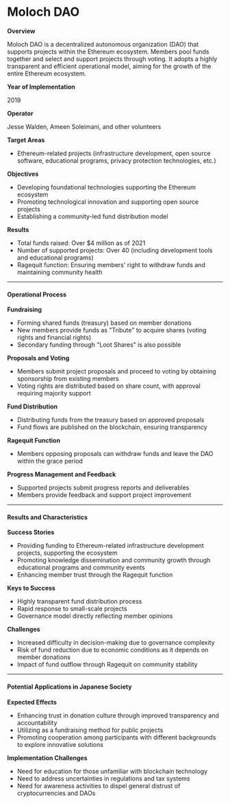 # Moloch DAO

**Overview**

Moloch DAO is a decentralized autonomous organization (DAO) that supports projects within the Ethereum ecosystem. Members pool funds together and select and support projects through voting. It adopts a highly transparent and efficient operational model, aiming for the growth of the entire Ethereum ecosystem.

**Year of Implementation**

2019

**Operator**

Jesse Walden, Ameen Soleimani, and other volunteers

**Target Areas**

* Ethereum-related projects (infrastructure development, open source software, educational programs, privacy protection technologies, etc.)

**Objectives**

* Developing foundational technologies supporting the Ethereum ecosystem
* Promoting technological innovation and supporting open source projects
* Establishing a community-led fund distribution model

**Results**

* Total funds raised: Over $4 million as of 2021
* Number of supported projects: Over 40 (including development tools and educational programs)
* Ragequit function: Ensuring members' right to withdraw funds and maintaining community health

***

#### Operational Process

**Fundraising**

* Forming shared funds (treasury) based on member donations
* New members provide funds as "Tribute" to acquire shares (voting rights and financial rights)
* Secondary funding through "Loot Shares" is also possible

**Proposals and Voting**

* Members submit project proposals and proceed to voting by obtaining sponsorship from existing members
* Voting rights are distributed based on share count, with approval requiring majority support

**Fund Distribution**

* Distributing funds from the treasury based on approved proposals
* Fund flows are published on the blockchain, ensuring transparency

**Ragequit Function**

* Members opposing proposals can withdraw funds and leave the DAO within the grace period

**Progress Management and Feedback**

* Supported projects submit progress reports and deliverables
* Members provide feedback and support project improvement

***

#### Results and Characteristics

**Success Stories**

* Providing funding to Ethereum-related infrastructure development projects, supporting the ecosystem
* Promoting knowledge dissemination and community growth through educational programs and community events
* Enhancing member trust through the Ragequit function

**Keys to Success**

* Highly transparent fund distribution process
* Rapid response to small-scale projects
* Governance model directly reflecting member opinions

**Challenges**

* Increased difficulty in decision-making due to governance complexity
* Risk of fund reduction due to economic conditions as it depends on member donations
* Impact of fund outflow through Ragequit on community stability

***

#### Potential Applications in Japanese Society

**Expected Effects**

* Enhancing trust in donation culture through improved transparency and accountability
* Utilizing as a fundraising method for public projects
* Promoting cooperation among participants with different backgrounds to explore innovative solutions

**Implementation Challenges**

* Need for education for those unfamiliar with blockchain technology
* Need to address uncertainties in regulations and tax systems
* Need for awareness activities to dispel general distrust of cryptocurrencies and DAOs 